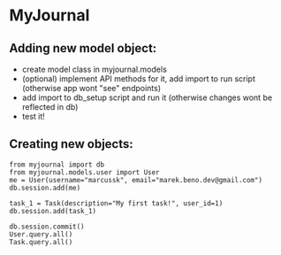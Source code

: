# MyJournal

## Adding new model object:
* create model class in myjournal.models
* (optional) implement API methods for it, add import to run script (otherwise app wont "see" endpoints)
* add import to db_setup script and run it (otherwise changes wont be reflected in db)
* test it!

## Creating new objects:
```
from myjournal import db
from myjournal.models.user import User
me = User(username="marcussk", email="marek.beno.dev@gmail.com")
db.session.add(me)

task_1 = Task(description="My first task!", user_id=1)
db.session.add(task_1)

db.session.commit()
User.query.all()
Task.query.all()
```
